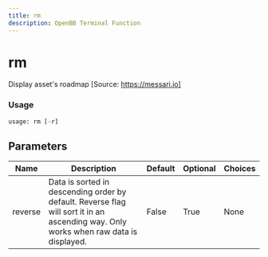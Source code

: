 ```yaml
---
title: rm
description: OpenBB Terminal Function
---
```


# rm

Display asset's roadmap [Source: https://messari.io]

### Usage 
```python
usage: rm [-r]
```

## Parameters

| Name | Description | Default | Optional | Choices |
| ---- | ----------- | ------- | -------- | ------- |
| reverse | Data is sorted in descending order by default. Reverse flag will sort it in an ascending way. Only works when raw data is displayed. | False | True | None |


